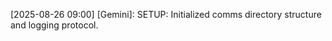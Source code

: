 <!-- Example log -->
[2025-08-26 09:00] [Gemini]: SETUP: Initialized comms directory structure and logging protocol.

<!-- example log -->